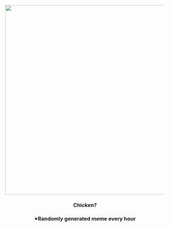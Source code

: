 <p align="center">
        <img src="https://i.redd.it/x344ixawbdm81.jpg" width="600" height="600">
        </p>
        <h3 align="center">Chicken?</h3>
        <h3 align="center">*Randomly generated meme every hour</h3>
    